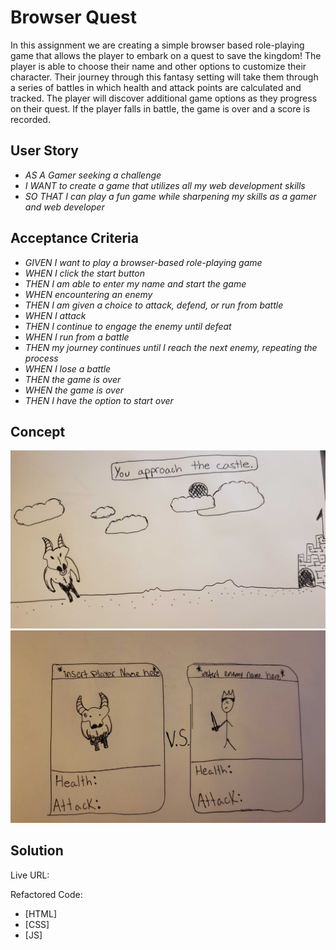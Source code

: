 # Browser Quest

In this assignment we are creating a simple browser based role-playing game that allows the player to embark on a quest to save the kingdom! The player is able to choose their name and other options to customize their character. Their journey through this fantasy setting will take them through a series of battles in which health and attack points are calculated and tracked. The player will discover additional game options as they progress on their quest. If the player falls in battle, the game is over and a score is recorded.

## User Story

* _AS A Gamer seeking a challenge_
* _I WANT to create a game that utilizes all my web development skills_
* _SO THAT I can play a fun game while sharpening my skills as a gamer and web developer_

## Acceptance Criteria

* _GIVEN I want to play a browser-based role-playing game_
* _WHEN I click the start button_
* _THEN I am able to enter my name and start the game_
* _WHEN encountering an enemy_
* _THEN I am given a choice to attack, defend, or run from battle_
* _WHEN I attack_
* _THEN I continue to engage the enemy until defeat_
* _WHEN I run from a battle_
* _THEN my journey continues until I reach the next enemy, repeating the process_
* _WHEN I lose a battle_
* _THEN the game is over_
* _WHEN the game is over_
* _THEN I have the option to start over_

## Concept
![MOCKUP](https://github.com/stewk033/browser-quest/blob/main/assets/20210201_203228.jpg)
![MOCKUP](https://github.com/stewk033/browser-quest/blob/main/assets/20210201_221429.jpg)

## Solution

Live URL:

Refactored Code:
* [HTML] 
* [CSS] 
* [JS] 
